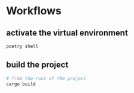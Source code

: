 # Workflows

## activate the virtual environment

```bash
poetry shell
```

## build the project

```bash
# from the root of the project
cargo build
```